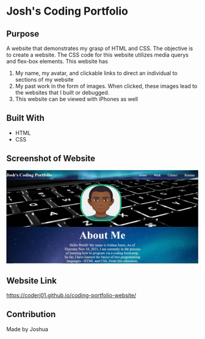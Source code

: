 # Josh's Coding Portfolio

## Purpose

A website that demonstrates my grasp of HTML and CSS. The objective is to create a website. The CSS code for this website utilizes media querys and flex-box elements. This website has

1) My name, my avatar, and clickable links to direct an individual to sections of my website
2) My past work in the form of images. When clicked, these images lead to the websites that I built or debugged.
3) This website can be viewed with iPhones as well

## Built With
 * HTML
 * CSS

 ## Screenshot of Website
 ![Alt text](./assets/images/00_screenshot-GitHub/image-screenshot.JPG?raw=true "Josh's Coding Portfolio")

 ## Website Link
 https://coderj01.github.io/coding-portfolio-website/

 ## Contribution
 Made by Joshua
